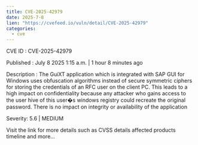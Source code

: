 ```yaml
--- 
title: CVE-2025-42979
date: 2025-7-8
lien: "https://cvefeed.io/vuln/detail/CVE-2025-42979"
categories:
  - cve
---
```


CVE ID : CVE-2025-42979

Published :  July 8
2025
1:15 a.m. | 1 hour
8 minutes ago

Description : The GuiXT application
which is integrated with SAP GUI for Windows
uses obfuscation algorithms instead of secure symmetric ciphers for storing the credentials of an RFC user on the client PC. This leads to a high impact on confidentiality because any attacker who gains access to the user hive of this user�s windows registry could recreate the original password. There is no impact on integrity or availability of the application

Severity: 5.6 | MEDIUM

Visit the link for more details
such as CVSS details
affected products
timeline
and more...
